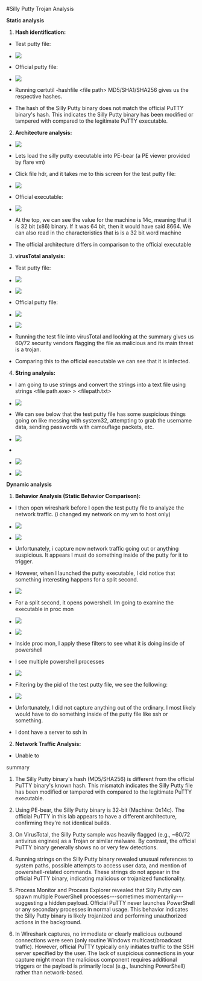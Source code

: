 #Silly Putty Trojan Analysis

**Static analysis**

1.  **Hash identification:**

-   Test putty file:

-   ![](images/media/image2.png)

-   Official putty file:

-   ![](images/media/image1.png)

-   Running certutil -hashfile \<file path\> MD5/SHA1/SHA256 gives us
    the respective hashes.

-   The hash of the Silly Putty binary does not match the official PuTTY
    binary's hash. This indicates the Silly Putty binary has been
    modified or tampered with compared to the legitimate PuTTY
    executable.

2.  **Architecture analysis:**

-   ![](images/media/image15.png)

-   Lets load the silly putty executable into PE-bear (a PE viewer
    provided by flare vm)

-   Click file hdr, and it takes me to this screen for the test putty
    file:

-   ![](images/media/image9.png)

-   Official executable:

-   ![](images/media/image10.png)

-   At the top, we can see the value for the machine is 14c, meaning
    that it is 32 bit (x86) binary. If it was 64 bit, then it would have
    said 8664. We can also read in the characteristics that is is a 32
    bit word machine

-   The official architecture differs in comparison to the official
    executable

3.  **virusTotal analysis:**

-   Test putty file:

-   ![](images/media/image3.png)

-   ![](images/media/image13.png)

-   Official putty file:

-   ![](images/media/image8.png)

-   ![](images/media/image14.png)

-   Running the test file into virusTotal and looking at the summary
    gives us 60/72 security vendors flagging the file as malicious and
    its main threat is a trojan.

-   Comparing this to the official executable we can see that it is
    infected.

4.  **String analysis:**

-   I am going to use strings and convert the strings into a text file
    using strings \<file path.exe\> \> \<filepath.txt\>

-   ![](images/media/image6.png)

-   We can see below that the test putty file has some suspicious things
    going on like messing with system32, attempting to grab the username
    data, sending passwords with camouflage packets, etc.

-   ![](images/media/image11.png)

-   

-   ![](images/media/image5.png)

-   ![](images/media/image4.png)

**Dynamic analysis**

1.  **Behavior Analysis (Static Behavior Comparison):**

-   I then open wireshark before I open the test putty file to analyze
    the network traffic. (i changed my network on my vm to host only)

-   ![](images/media/image20.png)

-   ![](images/media/image16.png)

-   Unfortunately, i capture now network traffic going out or anything
    suspicious. It appears I must do something inside of the putty for
    it to trigger.

-   However, when I launched the putty executable, I did notice that
    something interesting happens for a split second.

-   ![](images/media/image7.png)

-   For a split second, it opens powershell. Im going to examine the
    executable in proc mon

-   ![](images/media/image12.png)

-   ![](images/media/image18.png)

-   Inside proc mon, I apply these filters to see what it is doing
    inside of powershell

-   I see multiple powershell processes

-   ![](images/media/image19.png)

-   Filtering by the pid of the test putty file, we see the following:

-   ![](images/media/image17.png)

-   Unfortunately, I did not capture anything out of the ordinary. I
    most likely would have to do something inside of the putty file like
    ssh or something.

-   I dont have a server to ssh in

2.  **Network Traffic Analysis:**

-   Unable to

summary

1.  The Silly Putty binary's hash (MD5/SHA256) is different from the
    official PuTTY binary's known hash. This mismatch indicates the
    Silly Putty file has been modified or tampered with compared to the
    legitimate PuTTY executable.

2.  Using PE-bear, the Silly Putty binary is 32-bit (Machine: 0x14c).
    The official PuTTY in this lab appears to have a different
    architecture, confirming they're not identical builds.

3.  On VirusTotal, the Silly Putty sample was heavily flagged (e.g.,
    \~60/72 antivirus engines) as a Trojan or similar malware. By
    contrast, the official PuTTY binary generally shows no or very few
    detections.

4.  Running strings on the Silly Putty binary revealed unusual
    references to system paths, possible attempts to access user data,
    and mention of powershell-related commands. These strings do not
    appear in the official PuTTY binary, indicating malicious or
    trojanized functionality.

5.  Process Monitor and Process Explorer revealed that Silly Putty can
    spawn multiple PowerShell processes---sometimes
    momentarily---suggesting a hidden payload. Official PuTTY never
    launches PowerShell or any secondary processes in normal usage. This
    behavior indicates the Silly Putty binary is likely trojanized and
    performing unauthorized actions in the background.

6.  In Wireshark captures, no immediate or clearly malicious outbound
    connections were seen (only routine Windows multicast/broadcast
    traffic). However, official PuTTY typically only initiates traffic
    to the SSH server specified by the user. The lack of suspicious
    connections in your capture might mean the malicious component
    requires additional triggers or the payload is primarily local
    (e.g., launching PowerShell) rather than network-based.
